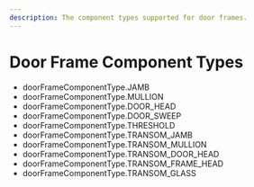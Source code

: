 ```yaml
---
description: The component types supported for door frames.
---
```


# Door Frame Component Types

* doorFrameComponentType.JAMB
* doorFrameComponentType.MULLION
* doorFrameComponentType.DOOR\_HEAD
* doorFrameComponentType.DOOR\_SWEEP
* doorFrameComponentType.THRESHOLD
* doorFrameComponentType.TRANSOM\_JAMB
* doorFrameComponentType.TRANSOM\_MULLION
* doorFrameComponentType.TRANSOM\_DOOR\_HEAD
* doorFrameComponentType.TRANSOM\_FRAME\_HEAD
* doorFrameComponentType.TRANSOM\_GLASS

